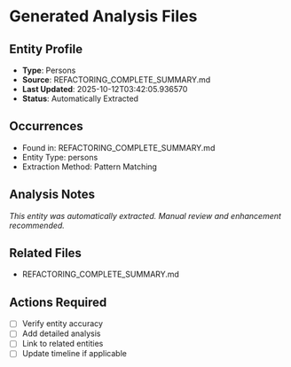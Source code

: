 # Generated Analysis Files

## Entity Profile
- **Type**: Persons
- **Source**: REFACTORING_COMPLETE_SUMMARY.md
- **Last Updated**: 2025-10-12T03:42:05.936570
- **Status**: Automatically Extracted

## Occurrences
- Found in: REFACTORING_COMPLETE_SUMMARY.md
- Entity Type: persons
- Extraction Method: Pattern Matching

## Analysis Notes
*This entity was automatically extracted. Manual review and enhancement recommended.*

## Related Files
- REFACTORING_COMPLETE_SUMMARY.md

## Actions Required
- [ ] Verify entity accuracy
- [ ] Add detailed analysis
- [ ] Link to related entities
- [ ] Update timeline if applicable
